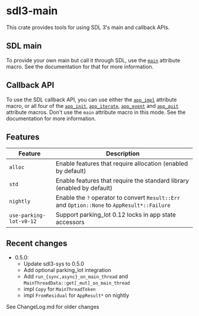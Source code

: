 # sdl3-main

This crate provides tools for using SDL 3's main and callback APIs.

## SDL main

To provide your own main but call it through SDL, use the [`main`] attribute macro.
See the documentation for that for more information.

## Callback API

To use the SDL callback API, you can use either the [`app_impl`] attribute macro,
or all four of the [`app_init`], [`app_iterate`], [`app_event`] and [`app_quit`]
attribute macros. Don't use the `main` attribute macro in this mode.
See the documentation for more information.

## Features
| Feature                 | Description |
| ----------------------- | ----------- |
| `alloc`                 | Enable features that require allocation (enabled by default) |
| `std`                   | Enable features that require the standard library (enabled by default) |
| `nightly`               | Enable the `?` operator to convert `Result::Err` and `Option::None` to `AppResult*::Failure` |
| `use-parking-lot-v0-12` | Support parking_lot 0.12 locks in app state accessors |

## Recent changes

- 0.5.0:
    - Update sdl3-sys to 0.5.0
    - Add optional parking_lot integration
    - Add `run_{sync,async}_on_main_thread` and `MainThreadData::get[_mut]_on_main_thread`
    - impl `Copy` for `MainThreadToken`
    - impl `FromResidual` for `AppResult*` on nightly

See ChangeLog.md for older changes

[`main`]: <https://docs.rs/sdl3-main/0.5.0/sdl3_main/attr.main.html>
[`app_impl`]: <https://docs.rs/sdl3-main/0.5.0/sdl3_main/attr.app_impl.html>
[`app_init`]: <https://docs.rs/sdl3-main/0.5.0/sdl3_main/attr.app_init.html>
[`app_iterate`]: <https://docs.rs/sdl3-main/0.5.0/sdl3_main/attr.app_impl.html>
[`app_event`]: <https://docs.rs/sdl3-main/0.5.0/sdl3_main/attr.app_event.html>
[`app_quit`]: <https://docs.rs/sdl3-main/0.5.0/sdl3_main/attr.app_quit.html>
